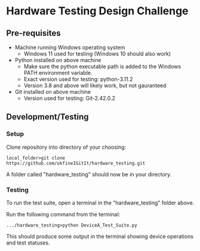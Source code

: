 #  Hardware Testing Design Challenge

## Pre-requisites
- Machine running Windows operating system
    - Windows 11 used for testing (Windows 10 should also work)
- Python installed on above machine
    - Make sure the python executable path is added to the Windows PATH
        environment variable.
    - Exact version used for testing: python-3.11.2
    - Version 3.8 and above will likely work, but not gauranteed
- Git installed on above machine
    - Version used for testing: Git-2.42.0.2

## Development/Testing

### Setup
Clone repository into directory of your choosing:

`local_folder>git clone https://github.com/okfineIGitIt/hardware_testing.git`

A folder called "hardware_testing" should now be in your directory.


### Testing
To run the test suite, open a terminal in the "hardware_testing" folder above.

Run the following command from the terminal:

`.../hardware_testing>python DeviceA_Test_Suite.py`

This should produce some output in the terminal showing device operations and
test statuses.